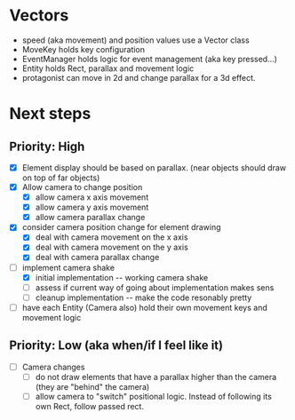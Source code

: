 # Vectors
* speed (aka movement) and position values use a Vector class
* MoveKey holds key configuration
* EventManager holds logic for event management (aka key pressed...)
* Entity holds Rect, parallax and movement logic
* protagonist can move in 2d and change parallax for a 3d effect.

# Next steps 
## Priority: High
* [x] Element display should be based on parallax. (near objects should draw on top of far objects)
* [x] Allow camera to change position
    * [x] allow camera x axis movement
    * [x] allow camera y axis movement
    * [x] allow camera parallax change
* [x] consider camera position change for element drawing
    * [x] deal with camera movement on the x axis
    * [x] deal with camera movement on the y axis
    * [x] deal with camera parallax change
* [ ] implement camera shake
    * [x] initial implementation -- working camera shake
    * [ ] assess if current way of going about implementation makes sens
    * [ ] cleanup implementation -- make the code resonably pretty
* [ ] have each Entity (Camera also) hold their own movement keys and movement logic

## Priority: Low (aka when/if I feel like it)
- [ ] Camera changes
    - [ ] do not draw elements that have a parallax higher than the camera (they are "behind" the camera)
    - [ ] allow camera to "switch" positional logic. Instead of following its own Rect, follow passed rect.

